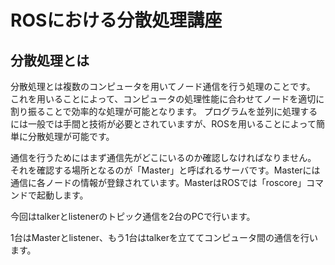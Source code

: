 # ROSにおける分散処理講座

## 分散処理とは

分散処理とは複数のコンピュータを用いてノード通信を行う処理のことです。
これを用いることによって、コンピュータの処理性能に合わせてノードを適切に割り振ることで効率的な処理が可能となります。
プログラムを並列に処理するには一般では手間と技術が必要とされていますが、ROSを用いることによって簡単に分散処理が可能です。

通信を行うためにはまず通信先がどこにいるのか確認しなければなりません。
それを確認する場所となるのが「Master」と呼ばれるサーバです。Masterには通信に各ノードの情報が登録されています。MasterはROSでは「roscore」コマンドで起動します。

今回はtalkerとlistenerのトピック通信を2台のPCで行います。

1台はMasterとlistener、もう1台はtalkerを立ててコンピュータ間の通信を行います。


